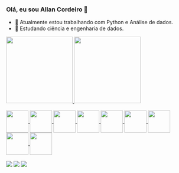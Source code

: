 ### Olá, eu sou Allan Cordeiro 🫡

- 🔭 Atualmente estou trabalhando com Python e Análise de dados.
- 🌱 Estudando ciência e engenharia de dados.
  
<div>
  <a href="[https://github.com/allanscordeiro](https://www.linkedin.com/in/allanscordeiro/)">
  <img height="180em" src="https://github-readme-stats.vercel.app/api?username=allanscordeiro&show_icons=true&theme=default&include_all_commits=true&count_private=true"/>
  <img height="180em" src="https://github-readme-stats.vercel.app/api/top-langs/?username=allanscordeiro&layout=compact&langs_count=168&theme=default"/>
</div>
<div style="display: inline_block"><br>
  <img align="center" width="60" src="https://cdn.jsdelivr.net/gh/devicons/devicon/icons/python/python-original.svg" />
  <img align="center" width="60" src="https://upload.wikimedia.org/wikipedia/commons/thumb/c/cf/New_Power_BI_Logo.svg/2048px-New_Power_BI_Logo.svg.png" />
  <img align="center" width="60" src="https://cdn.jsdelivr.net/gh/devicons/devicon/icons/selenium/selenium-original.svg" />
  <img align="center" width="60" src="https://cdn.jsdelivr.net/gh/devicons/devicon/icons/django/django-plain.svg" />
  <img align="center" width="60" src="https://cdn.jsdelivr.net/gh/devicons/devicon/icons/mysql/mysql-original.svg" />
  <img align="center" width="60" src="https://cdn.jsdelivr.net/gh/devicons/devicon/icons/numpy/numpy-original.svg" />
  <img align="center" width="60" src="https://cdn.jsdelivr.net/gh/devicons/devicon/icons/pandas/pandas-original.svg" />
  <img align="center" width="60" src="https://cdn.jsdelivr.net/gh/devicons/devicon/icons/postgresql/postgresql-original.svg" />
  <img align="center" width="60" src="https://cdn.jsdelivr.net/gh/devicons/devicon/icons/wordpress/wordpress-plain.svg" />
</div>
<br>
<div>
  <a href="https://www.linkedin.com/in/allanscordeiro/"><img src="https://img.shields.io/badge/LinkedIn-0077B5?style=for-the-badge&logo=linkedin&logoColor=white"><a/>
  <a href="https://www.instagram.com/allanscordeiro/"><img src="https://img.shields.io/badge/Instagram-E4405F?style=for-the-badge&logo=instagram&logoColor=white"><a/>
  <a href="https://www.codewars.com/users/allanscordeiro"><img src="https://img.shields.io/badge/Codewars-B1361E?style=for-the-badge&logo=Codewars&logoColor=white"><a/>
</div>
